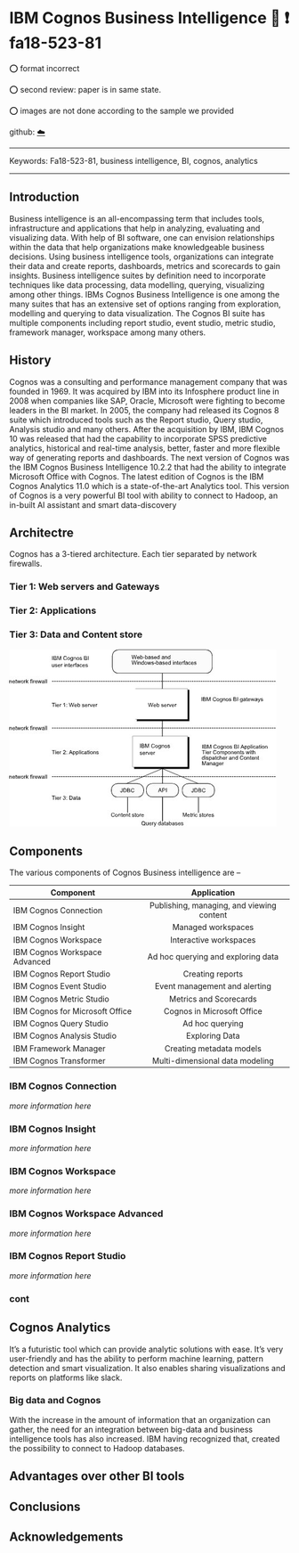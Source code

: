 # IBM Cognos Business Intelligence :wave: :exclamation: fa18-523-81

:o: format incorrect

:o: second review: paper is in same state.

:o: images are not done according to the sample we provided

github: [:cloud:](https://github.com/cloudmesh-community/fa18-523-81/edit/master/paper/paper.md)


---

Keywords: Fa18-523-81, business intelligence, BI, cognos, analytics

---

## Introduction

Business intelligence is an all-encompassing term that includes tools, infrastructure and applications that help in analyzing, evaluating and visualizing data. With help of BI software, one can envision relationships within the data that help organizations make knowledgeable business decisions. Using business intelligence tools, organizations can integrate their data and create reports, dashboards, metrics and scorecards to gain insights. 
Business intelligence suites by definition need to incorporate techniques like data processing, data modelling, querying, visualizing among other things. IBMs Cognos Business Intelligence is one among the many suites that has an extensive set of options ranging from exploration, modelling and querying to data visualization. The Cognos BI suite has multiple components including report studio, event studio, metric studio, framework manager, workspace among many others. 

## History

Cognos was a consulting and performance management company that was founded in 1969. It was acquired by IBM into its Infosphere product line in 2008 when companies like SAP, Oracle, Microsoft were fighting to become leaders in the BI market. In 2005, the company had released its Cognos 8 suite which introduced tools such as the Report studio, Query studio, Analysis studio and many others. After the acquisition by IBM, IBM Cognos 10 was released that had the capability to incorporate SPSS predictive analytics, historical and real-time analysis, better, faster and more flexible way of generating reports and dashboards. The next version of Cognos was the IBM Cognos Business Intelligence 10.2.2 that had the ability to integrate Microsoft Office with Cognos.
The latest edition of Cognos is the IBM Cognos Analytics 11.0 which is a state-of-the-art Analytics tool. This version of Cognos is a very powerful BI tool with ability to connect to Hadoop, an in-built AI assistant and smart data-discovery

## Architectre

Cognos has a 3-tiered architecture. Each tier separated by network firewalls. 

### Tier 1: Web servers and Gateways

### Tier 2: Applications

### Tier 3: Data and Content store


![alt text](images/crn_arch_struc-1.jpg "Cognos BI Architecture")


## Components

The various components of Cognos Business intelligence are – 

|Component| Application| 
| ------------- |:-------------:|
| IBM Cognos Connection | Publishing, managing, and viewing content |
| IBM Cognos Insight | Managed workspaces |
| IBM Cognos Workspace | Interactive workspaces |
| IBM Cognos Workspace Advanced | Ad hoc querying and exploring data |
| IBM Cognos Report Studio | Creating reports |
| IBM Cognos Event Studio | Event management and alerting |
| IBM Cognos Metric Studio | Metrics and Scorecards|
| IBM Cognos for Microsoft Office | Cognos in Microsoft Office |
| IBM Cognos Query Studio | Ad hoc querying |
| IBM Cognos Analysis Studio |Exploring Data|
|IBM Framework Manager | Creating metadata models|
|IBM Cognos Transformer | Multi-dimensional data modeling|

### IBM Cognos Connection

*more information here*

### IBM Cognos Insight

*more information here*

### IBM Cognos Workspace

*more information here*

### IBM Cognos Workspace Advanced

*more information here*

### IBM Cognos Report Studio

*more information here*

### cont

## Cognos Analytics

It’s a futuristic tool which can provide analytic solutions with ease. It’s very user-friendly and has the ability to perform machine learning, pattern detection and smart visualization. It also enables sharing visualizations and reports on platforms like slack.

### Big data and Cognos

With the increase in the amount of information that an organization can gather, the need for an integration between big-data and business intelligence tools has also increased. IBM having recognized that, created the possibility to connect to Hadoop databases. 

## Advantages over other BI tools

## Conclusions

## Acknowledgements


